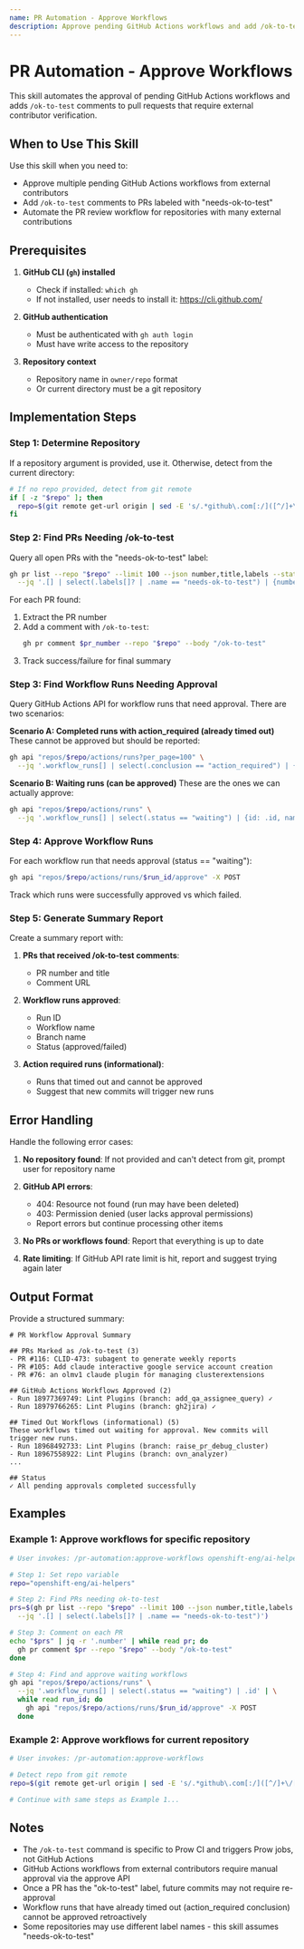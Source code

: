 ```yaml
---
name: PR Automation - Approve Workflows
description: Approve pending GitHub Actions workflows and add /ok-to-test comments to PRs that need testing
---
```


# PR Automation - Approve Workflows

This skill automates the approval of pending GitHub Actions workflows and adds `/ok-to-test` comments to pull requests that require external contributor verification.

## When to Use This Skill

Use this skill when you need to:
- Approve multiple pending GitHub Actions workflows from external contributors
- Add `/ok-to-test` comments to PRs labeled with "needs-ok-to-test"
- Automate the PR review workflow for repositories with many external contributions

## Prerequisites

1. **GitHub CLI (`gh`) installed**
   - Check if installed: `which gh`
   - If not installed, user needs to install it: https://cli.github.com/

2. **GitHub authentication**
   - Must be authenticated with `gh auth login`
   - Must have write access to the repository

3. **Repository context**
   - Repository name in `owner/repo` format
   - Or current directory must be a git repository

## Implementation Steps

### Step 1: Determine Repository

If a repository argument is provided, use it. Otherwise, detect from the current directory:

```bash
# If no repo provided, detect from git remote
if [ -z "$repo" ]; then
  repo=$(git remote get-url origin | sed -E 's/.*github\.com[:/]([^/]+\/[^.]+)(\.git)?/\1/')
fi
```

### Step 2: Find PRs Needing /ok-to-test

Query all open PRs with the "needs-ok-to-test" label:

```bash
gh pr list --repo "$repo" --limit 100 --json number,title,labels --state open \
  --jq '.[] | select(.labels[]? | .name == "needs-ok-to-test") | {number: .number, title: .title}'
```

For each PR found:
1. Extract the PR number
2. Add a comment with `/ok-to-test`:
   ```bash
   gh pr comment $pr_number --repo "$repo" --body "/ok-to-test"
   ```
3. Track success/failure for final summary

### Step 3: Find Workflow Runs Needing Approval

Query GitHub Actions API for workflow runs that need approval. There are two scenarios:

**Scenario A: Completed runs with action_required (already timed out)**
These cannot be approved but should be reported:
```bash
gh api "repos/$repo/actions/runs?per_page=100" \
  --jq '.workflow_runs[] | select(.conclusion == "action_required") | {id: .id, name: .name, branch: .head_branch, created: .created_at}'
```

**Scenario B: Waiting runs (can be approved)**
These are the ones we can actually approve:
```bash
gh api "repos/$repo/actions/runs" \
  --jq '.workflow_runs[] | select(.status == "waiting") | {id: .id, name: .name, branch: .head_branch}'
```

### Step 4: Approve Workflow Runs

For each workflow run that needs approval (status == "waiting"):

```bash
gh api "repos/$repo/actions/runs/$run_id/approve" -X POST
```

Track which runs were successfully approved vs which failed.

### Step 5: Generate Summary Report

Create a summary report with:

1. **PRs that received /ok-to-test comments**:
   - PR number and title
   - Comment URL

2. **Workflow runs approved**:
   - Run ID
   - Workflow name
   - Branch name
   - Status (approved/failed)

3. **Action required runs (informational)**:
   - Runs that timed out and cannot be approved
   - Suggest that new commits will trigger new runs

## Error Handling

Handle the following error cases:

1. **No repository found**: If not provided and can't detect from git, prompt user for repository name

2. **GitHub API errors**:
   - 404: Resource not found (run may have been deleted)
   - 403: Permission denied (user lacks approval permissions)
   - Report errors but continue processing other items

3. **No PRs or workflows found**: Report that everything is up to date

4. **Rate limiting**: If GitHub API rate limit is hit, report and suggest trying again later

## Output Format

Provide a structured summary:

```
# PR Workflow Approval Summary

## PRs Marked as /ok-to-test (3)
- PR #116: CLID-473: subagent to generate weekly reports
- PR #105: Add claude interactive google service account creation
- PR #76: an olmv1 claude plugin for managing clusterextensions

## GitHub Actions Workflows Approved (2)
- Run 18977369749: Lint Plugins (branch: add_qa_assignee_query) ✓
- Run 18979766265: Lint Plugins (branch: gh2jira) ✓

## Timed Out Workflows (informational) (5)
These workflows timed out waiting for approval. New commits will trigger new runs.
- Run 18968492733: Lint Plugins (branch: raise_pr_debug_cluster)
- Run 18967558922: Lint Plugins (branch: ovn_analyzer)
...

## Status
✓ All pending approvals completed successfully
```

## Examples

### Example 1: Approve workflows for specific repository

```bash
# User invokes: /pr-automation:approve-workflows openshift-eng/ai-helpers

# Step 1: Set repo variable
repo="openshift-eng/ai-helpers"

# Step 2: Find PRs needing ok-to-test
prs=$(gh pr list --repo "$repo" --limit 100 --json number,title,labels --state open \
  --jq '.[] | select(.labels[]? | .name == "needs-ok-to-test")')

# Step 3: Comment on each PR
echo "$prs" | jq -r '.number' | while read pr; do
  gh pr comment $pr --repo "$repo" --body "/ok-to-test"
done

# Step 4: Find and approve waiting workflows
gh api "repos/$repo/actions/runs" \
  --jq '.workflow_runs[] | select(.status == "waiting") | .id' | \
  while read run_id; do
    gh api "repos/$repo/actions/runs/$run_id/approve" -X POST
  done
```

### Example 2: Approve workflows for current repository

```bash
# User invokes: /pr-automation:approve-workflows

# Detect repo from git remote
repo=$(git remote get-url origin | sed -E 's/.*github\.com[:/]([^/]+\/[^.]+)(\.git)?/\1/')

# Continue with same steps as Example 1...
```

## Notes

- The `/ok-to-test` command is specific to Prow CI and triggers Prow jobs, not GitHub Actions
- GitHub Actions workflows from external contributors require manual approval via the approve API
- Once a PR has the "ok-to-test" label, future commits may not require re-approval
- Workflow runs that have already timed out (action_required conclusion) cannot be approved retroactively
- Some repositories may use different label names - this skill assumes "needs-ok-to-test"
